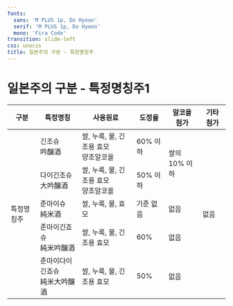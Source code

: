 ```yaml
---
fonts:
  sans: 'M PLUS 1p, Do Hyeon'
  serif: 'M PLUS 1p, Do Hyeon'
  mono: 'Fira Code'
transition: slide-left
css: unocss
title: 일본주의 구분 - 특정명칭주
---
```


# 일본주의 구분 - 특정명칭주1

<table class="text-center">
  <thead>
    <tr>
      <th>구분</th>
      <th>특정명칭</th>
      <th>사용원료</th>
      <th>도정율</th>
      <th>알코올 첨가</th>
      <th>기타 첨가</th>
    </tr>
  </thead>
  <tbody>
    <tr>
      <td rowspan="8">특정명칭주</td>
      <td>긴조슈<br>吟醸酒</td>
      <td>쌀, 누룩, 물, 긴조용 효모<br>양조알코올</td>
      <td>60% 이하</td>
      <td rowspan="2">쌀의 <br>10% 이하</td>
      <td rowspan="8">없음</td>
    </tr>
    <tr>
      <td>다이긴조슈<br>大吟醸酒</td>
      <td>쌀, 누룩, 물, 긴조용 효모<br>양조알코올</td>
      <td>50% 이하</td>
    </tr>
    <tr>
      <td>준마이슈<br>純米酒</td>
      <td>쌀, 누룩, 물, 효모</td>
      <td>기준 없음</td>
      <td>없음</td>
    </tr>
    <tr>
      <td>
        <div v-mark.circle.red="1">
          준마이긴죠슈 <br >純米吟醸酒
        </div>
      </td>
      <td>쌀, 누룩, 물, 긴조용 효모</td>
      <td>60%</td>
      <td>없음</td>
    </tr>
    <tr>
      <td>
        <div v-mark.circle.red="2">
          준마이다이긴죠슈 <br> 純米大吟醸酒
        </div>
      </td>
      <td>쌀, 누룩, 물, 긴조용 효모</td>
      <td>50%</td>
      <td>없음</td>
    </tr>

  </tbody>

</table>




<style>
th {
  text-align: center !important;
}
</style>
